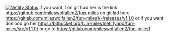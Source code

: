 [![Netlify Status](https://api.netlify.com/api/v1/badges/3ebf60dc-6748-4888-965d-11b5049a2c29/deploy-status)](https://app.netlify.com/sites/fun-miles1/deploys)
if you want it on git hud her is the link https://github.com/mileswolfallen2/fun-miles on git lad here https://gitlab.com/mileswolfallen2/fun-miles1/-/releases/v1.1.0
or if you want donlood go her https://bitbucket.org/fun-miles1netlifyapp/fun-miles/src/v1.1.0/
or go to https://gitlab.com/mileswolfallen2/fun-miles1
